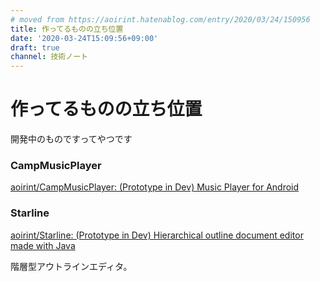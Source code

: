 ```yaml
---
# moved from https://aoirint.hatenablog.com/entry/2020/03/24/150956
title: 作ってるものの立ち位置
date: '2020-03-24T15:09:56+09:00'
draft: true
channel: 技術ノート
---
```

# 作ってるものの立ち位置

開発中のものですってやつです

### CampMusicPlayer

[aoirint/CampMusicPlayer: (Prototype in Dev) Music Player for Android](https://github.com/aoirint/CampMusicPlayer)

### Starline

[aoirint/Starline: (Prototype in Dev) Hierarchical outline document editor made with Java](https://github.com/aoirint/Starline)

階層型アウトラインエディタ。

